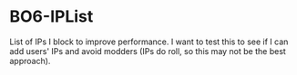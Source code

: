 # BO6-IPList

List of IPs I block to improve performance. I want to test this to see if I can add users' IPs and avoid modders (IPs do roll, so this may not be the best approach).

